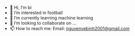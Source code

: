- 👋 Hi, I’m bi
- 👀 I’m interested in football
- 🌱 I’m currently learning machine learning 
- 💞️ I’m looking to collaborate on ...
- 📫 How to reach me:
 Email:
 nguyenvebinh2001@gmail.com
<!---
bi27/bi27 is a ✨ special ✨ repository because its `README.md` (this file) appears on your GitHub profile.
You can click the Preview link to take a look at your changes.
--->
